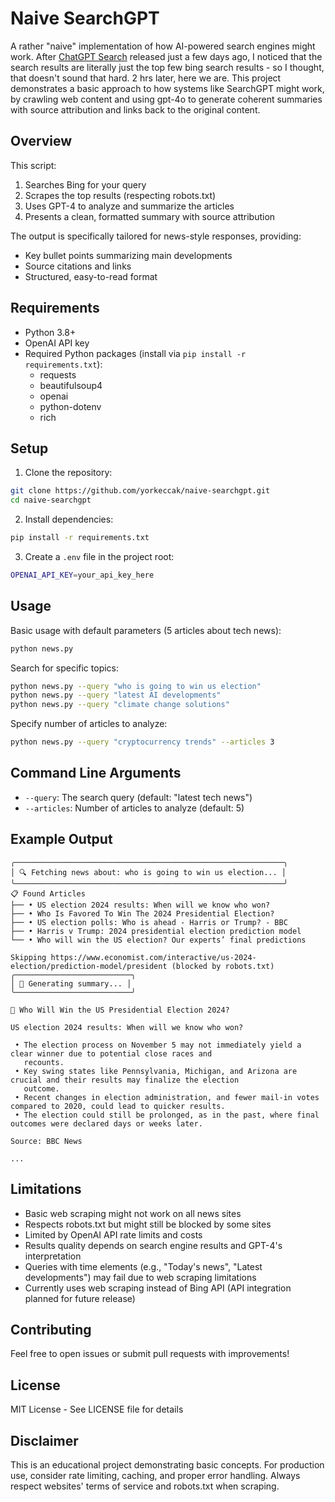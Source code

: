 # Naive SearchGPT

A rather "naive" implementation of how AI-powered search engines might work. After [ChatGPT Search](https://openai.com/index/introducing-chatgpt-search/) released just a few days ago, I noticed that the search results are literally just the top few bing search results - so I thought, that doesn't sound that hard. 2 hrs later, here we are. This project demonstrates a basic approach to how systems like SearchGPT might work, by crawling web content and using gpt-4o to generate coherent summaries with source attribution and links back to the original content.

## Overview

This script:
1. Searches Bing for your query
2. Scrapes the top results (respecting robots.txt)
3. Uses GPT-4 to analyze and summarize the articles
4. Presents a clean, formatted summary with source attribution

The output is specifically tailored for news-style responses, providing:
- Key bullet points summarizing main developments
- Source citations and links
- Structured, easy-to-read format

## Requirements

- Python 3.8+
- OpenAI API key
- Required Python packages (install via `pip install -r requirements.txt`):
  - requests
  - beautifulsoup4
  - openai
  - python-dotenv
  - rich

## Setup

1. Clone the repository:
```bash
git clone https://github.com/yorkeccak/naive-searchgpt.git
cd naive-searchgpt
```

2. Install dependencies:
```bash
pip install -r requirements.txt
```

3. Create a `.env` file in the project root:
```bash
OPENAI_API_KEY=your_api_key_here
```

## Usage

Basic usage with default parameters (5 articles about tech news):
```bash
python news.py
```

Search for specific topics:
```bash
python news.py --query "who is going to win us election"
python news.py --query "latest AI developments"
python news.py --query "climate change solutions"
```

Specify number of articles to analyze:
```bash
python news.py --query "cryptocurrency trends" --articles 3
```

## Command Line Arguments

- `--query`: The search query (default: "latest tech news")
- `--articles`: Number of articles to analyze (default: 5)

## Example Output

```
╭────────────────────────────────────────────────────────────╮
│ 🔍 Fetching news about: who is going to win us election... │
╰────────────────────────────────────────────────────────────╯
📋 Found Articles
├── • US election 2024 results: When will we know who won?
├── • Who Is Favored To Win The 2024 Presidential Election?
├── • US election polls: Who is ahead - Harris or Trump? - BBC
├── • Harris v Trump: 2024 presidential election prediction model
└── • Who will win the US election? Our experts’ final predictions

Skipping https://www.economist.com/interactive/us-2024-election/prediction-model/president (blocked by robots.txt)
╭──────────────────────────╮
│ 🤖 Generating summary... │
╰──────────────────────────╯

📰 Who Will Win the US Presidential Election 2024?

US election 2024 results: When will we know who won?                                  

 • The election process on November 5 may not immediately yield a clear winner due to potential close races and        
   recounts.                                                                                                           
 • Key swing states like Pennsylvania, Michigan, and Arizona are crucial and their results may finalize the election   
   outcome.                                                                                                            
 • Recent changes in election administration, and fewer mail-in votes compared to 2020, could lead to quicker results. 
 • The election could still be prolonged, as in the past, where final outcomes were declared days or weeks later.      

Source: BBC News   

...
```

## Limitations

- Basic web scraping might not work on all news sites
- Respects robots.txt but might still be blocked by some sites
- Limited by OpenAI API rate limits and costs
- Results quality depends on search engine results and GPT-4's interpretation
- Queries with time elements (e.g., "Today's news", "Latest developments") may fail due to web scraping limitations
- Currently uses web scraping instead of Bing API (API integration planned for future release)

## Contributing

Feel free to open issues or submit pull requests with improvements!

## License

MIT License - See LICENSE file for details

## Disclaimer

This is an educational project demonstrating basic concepts. For production use, consider rate limiting, caching, and proper error handling. Always respect websites' terms of service and robots.txt when scraping.